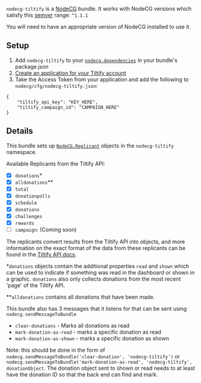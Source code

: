 `nodecg-tiltify` is a [NodeCG](http://github.com/nodecg/nodecg) bundle. It works with NodeCG versions which satisfy this [semver](https://docs.npmjs.com/getting-started/semantic-versioning) range: `^1.1.1`

You will need to have an appropriate version of NodeCG installed to use it.

## Setup

1. Add `nodecg-tiltify` to your [`nodecg.dependencies`](https://nodecg.com/docs/manifest/#nodecgbundledependencies) in your bundle's package.json
2. [Create an application for your Tiltify account](https://tiltify.github.io/api/topics/getting-started.html)
3. Take the Access Token from your application and add the following to `nodecg/cfg/nodecg-tiltify.json`:

```
{
	"tiltify_api_key": "KEY_HERE",
	"tiltify_campaign_id": "CAMPAIGN_HERE"
}
```

## Details

This bundle sets up [`NodeCG.Replicant`](https://nodecg.com/docs/classes/replicant/) objects in the `nodecg-tiltify` namespace.

Available Replicants from the Tiltify API:
- [X] `donations`\*
- [X] `alldonations`\*\*
- [X] `total`
- [X] `donationpolls`
- [X] `schedule`
- [X] `donations`
- [X] `challenges`
- [X] `rewards`
- [ ] `campaign`: (Coming soon)

The replicants convert results from the Tiltify API into objects, and more information on the exact format of the data from these replicants can be found in the [Tiltify API docs](https://tiltify.github.io/api/).

\*`donations` objects contain the additional properties `read` and `shown` which can be used to indicate if something was read in the dashboard or shown in a graphic. `donations` also only collects donations from the most recent 'page' of the Tiltify API.

\*\*`alldonations` contains all donations that have been made.

This bundle also has 3 messages that it listens for that can be sent using
`nodecg.sendMessageToBundle`
* `clear-donations` - Marks all donations as read
* `mark-donation-as-read` - marks a specific donation as read
* `mark-donation-as-shown` - marks a specific donation as shown

Note: this should be done in the form of
`nodecg.sendMessageToBundle('clear-donation', 'nodecg-tiltify')` or
`nodecg.sendMessageToBundle('mark-donation-as-read', 'nodecg-tiltify',
donationObject`. The donation object sent to shown or read needs to at least
have the donation ID so that the back end can find and mark.


